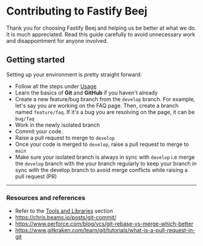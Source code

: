 # Contributing to Fastify Beej

Thank you for choosing Fastify Beej and helping us be better at what we do. It is much appreciated. Read this guide carefully to avoid unnecessary work and disappointment for anyone involved.

## Getting started

Setting up your environment is pretty straight forward:

- Follow all the steps under [Usage](https://github.com/rashtay/fastify-beej#usage)
- Learn the basics of **Git** and **GitHub** if you haven't already
- Create a new feature/bug branch from the `develop` branch. For example, let's say you are working on the FAQ page. Then, create a branch named `feature/faq`. If it's a bug you are resolving on the page, it can be `bug/faq`
- Work in the newly isolated branch
- Commit your code.
- Raise a pull request to merge to `develop`
- Once your code is merged to `develop`, raise a pull request to merge to `main`
- Make sure your isolated branch is always in sync with `develop` i.e merge the `develop` branch with the your branch regularly to keep your branch in sync with the develop branch to avoid merge conflicts while raising a pull request (PR)

---

### Resources and references

- Refer to the [Tools and Libraries](https://github.com/rashtay/fastify-beej#tools-and-libraries) section
- <https://chris.beams.io/posts/git-commit/>
- <https://www.perforce.com/blog/vcs/git-rebase-vs-merge-which-better>
- <https://www.gitkraken.com/learn/git/tutorials/what-is-a-pull-request-in-git>
